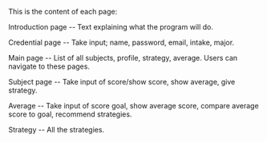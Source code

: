 This is the content of each page:

Introduction page -- Text explaining what the program will do.

Credential page -- Take input; name, password, email, intake, major.

Main page -- List of all subjects, profile, strategy, average. Users can navigate to these pages.

Subject page -- Take input of score/show score, show average, give strategy.

Average -- Take input of score goal, show average score, compare average score to goal, recommend strategies.

Strategy -- All the strategies.
